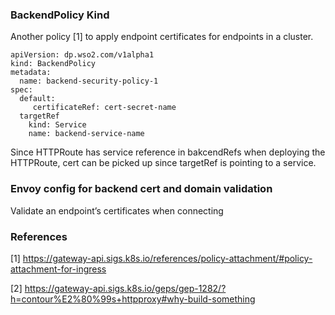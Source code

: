 ### BackendPolicy Kind

Another policy [1] to apply endpoint certificates for endpoints in a cluster. 

```
apiVersion: dp.wso2.com/v1alpha1
kind: BackendPolicy
metadata:
  name: backend-security-policy-1
spec:
  default:
     certificateRef: cert-secret-name    
  targetRef
    kind: Service
    name: backend-service-name
```

Since HTTPRoute has service reference in bakcendRefs when deploying the HTTPRoute, cert can be picked up since targetRef is pointing to a service.

### Envoy config for backend cert and domain validation

Validate an endpoint’s certificates when connecting

### References
[1] https://gateway-api.sigs.k8s.io/references/policy-attachment/#policy-attachment-for-ingress 

[2] https://gateway-api.sigs.k8s.io/geps/gep-1282/?h=contour%E2%80%99s+httpproxy#why-build-something
